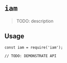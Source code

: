 # `iam`

> TODO: description

## Usage

```
const iam = require('iam');

// TODO: DEMONSTRATE API
```
